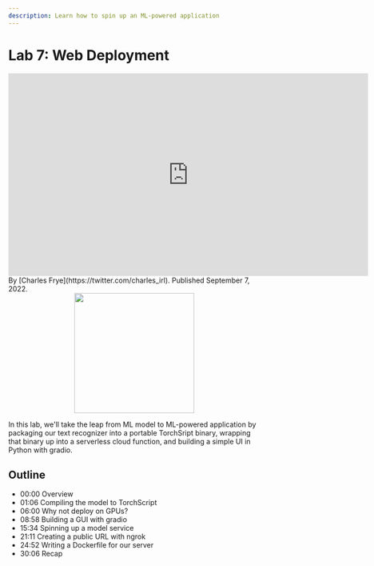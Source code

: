 ```yaml
---
description: Learn how to spin up an ML-powered application
---
```

# Lab 7: Web Deployment

<div align="center">
<iframe width="720" height="405" src="https://www.youtube.com/embed/2j6rG-4zS6w?list=PL1T8fO7ArWleMMI8KPJ_5D5XSlovTW_Ur" title="YouTube video player" frameborder="0" allow="accelerometer; autoplay; clipboard-write; encrypted-media; gyroscope; picture-in-picture" allowfullscreen></iframe>
</div>

<div class="author" markdown>
By [Charles Frye](https://twitter.com/charles_irl). Published September 7, 2022.
</div>

<div align="center">
  <a href="https://fsdl.me/lab07-colab"> <img src=https://colab.research.google.com/assets/colab-badge.svg width=240></a>
</div>

In this lab,
we'll take the leap
from ML model
to ML-powered application
by packaging our text recognizer
into a portable TorchSript binary,
wrapping that binary up into a serverless cloud function,
and building a simple UI in Python with gradio.

## Outline

- 00:00 Overview
- 01:06 Compiling the model to TorchScript
- 06:00 Why not deploy on GPUs?
- 08:58 Building a GUI with gradio
- 15:34 Spinning up a model service
- 21:11 Creating a public URL with ngrok
- 24:52 Writing a Dockerfile for our server
- 30:06 Recap
